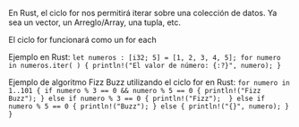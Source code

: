 En Rust, el ciclo for nos permitirá iterar sobre una colección de datos\. Ya sea un vector, un Arreglo/Array, una tupla, etc\.

El ciclo for funcionará como un for each

Ejemplo en Rust:
`
let numeros : [i32; 5] = [1, 2, 3, 4, 5];
    for numero in numeros.iter( ) {
        println!("El valor de número: {:?}", numero);
    }
`

Ejemplo de algoritmo Fizz Buzz utilizando el ciclo for en Rust:
`
for numero in 1..101 {
    if numero % 3 == 0 && numero % 5 == 0 {
        println!("Fizz Buzz");
    } else if numero % 3 == 0 {
        println!("Fizz"); 
    } else if numero % 5 == 0 {
        println!("Buzz");
    } else {
        println!("{}", numero);
    }
}
`